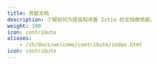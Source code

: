 ```yaml
---
title: 贡献文档
description: 了解如何为提高和改善 Istio 的文档做贡献。
weight: 100
icon: contribute
aliases:
    - /zh/docs/welcome/contribute/index.html
icon: contribute
---
```

